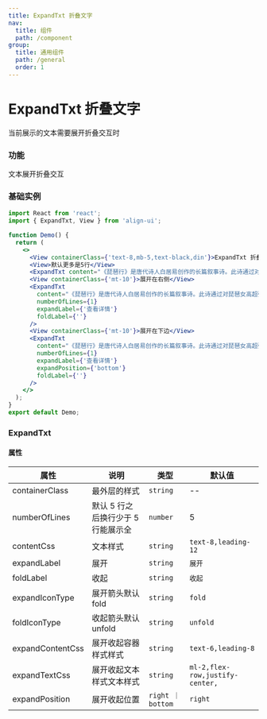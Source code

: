 ```yaml
---
title: ExpandTxt 折叠文字
nav:
  title: 组件
  path: /component
group:
  title: 通用组件
  path: /general
  order: 1
---
```


# ExpandTxt 折叠文字

当前展示的文本需要展开折叠交互时

### 功能

文本展开折叠交互

### 基础实例

```jsx mdx:preview&background=#bebebe29
import React from 'react';
import { ExpandTxt, View } from 'align-ui';

function Demo() {
  return (
    <>
      <View containerClass={'text-8,mb-5,text-black,din'}>ExpandTxt 折叠文字</View>
      <View>默认更多是5行</View>
      <ExpandTxt content="《琵琶行》是唐代诗人白居易创作的长篇叙事诗。此诗通过对琵琶女高超弹奏技艺和她不幸经历的描述，揭露了封建社会官僚腐败、民生凋敝、人才埋没等不合理现象，表达了诗人对她的深切同情，也抒发了诗人对自己无辜被贬的愤懑之情。全诗叙事与抒情紧密结合，塑造出完整鲜明的人物形象；语言流转匀称，优美和谐，特别是描绘琵琶的演奏，比喻贴切，化虚为实，呈现出鲜明的音乐形象" />
      <View containerClass={'mt-10'}>展开在右侧</View>
      <ExpandTxt
        content="《琵琶行》是唐代诗人白居易创作的长篇叙事诗。此诗通过对琵琶女高超弹奏技艺和她不幸经历的描述，揭露了封建社会官僚腐败、民生凋敝、人才埋没等不合理现象，表达了诗人对她的深切同情，也抒发了诗人对自己无辜被贬的愤懑之情。全诗叙事与抒情紧密结合，塑造出完整鲜明的人物形象；语言流转匀称，优美和谐，特别是描绘琵琶的演奏，比喻贴切，化虚为实，呈现出鲜明的音乐形象"
        numberOfLines={1}
        expandLabel={'查看详情'}
        foldLabel={''}
      />
      <View containerClass={'mt-10'}>展开在下边</View>
      <ExpandTxt
        content="《琵琶行》是唐代诗人白居易创作的长篇叙事诗。此诗通过对琵琶女高超弹奏技艺和她不幸经历的描述，揭露了封建社会官僚腐败、民生凋敝、人才埋没等不合理现象，表达了诗人对她的深切同情，也抒发了诗人对自己无辜被贬的愤懑之情。全诗叙事与抒情紧密结合，塑造出完整鲜明的人物形象；语言流转匀称，优美和谐，特别是描绘琵琶的演奏，比喻贴切，化虚为实，呈现出鲜明的音乐形象"
        numberOfLines={1}
        expandLabel={'查看详情'}
        expandPosition={'bottom'}
        foldLabel={''}
      />
    </>
  );
}
export default Demo;
```

### ExpandTxt

#### 属性

| 属性 | 说明 | 类型 | 默认值 |
| --- | --- | --- | --- |
| containerClass | 最外层的样式 | `string` | -- |
| numberOfLines | 默认 5 行之后换行少于 5 行能展示全 | `number` | 5 |
| contentCss | 文本样式 | `string` | `text-8,leading-12` |
| expandLabel | 展开 | `string` | `展开` |
| foldLabel | 收起 | `string` | `收起` |
| expandIconType | 展开箭头默认 fold | `string` | `fold` |
| foldIconType | 收起箭头默认 unfold | `string` | `unfold` |
| expandContentCss | 展开收起容器样式样式 | `string` | `text-6,leading-8` |
| expandTextCss | 展开收起文本样式文本样式 | `string` | `ml-2,flex-row,justify-center,` |
| expandPosition | 展开收起位置 | `right ｜ bottom` | `right` |
